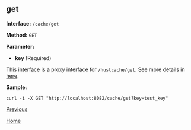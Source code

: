 ## get ##

**Interface:** `/cache/get`

**Method:** `GET`

**Parameter:** 

*  **key** (Required)

This interface is a proxy interface for `/hustcache/get`. See more details in [here](../../hustdb/hustcache/get.md).  

**Sample:**

    curl -i -X GET "http://localhost:8082/cache/get?key=test_key"

[Previous](../cache.md)

[Home](../../../index.md)